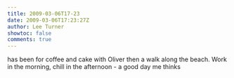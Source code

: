 ```yaml
---
title: 2009-03-06T17-23
date: 2009-03-06T17:23:27Z
author: Lee Turner
showtoc: false
comments: true
---
```


has been for coffee and cake with Oliver then a walk along the beach.  Work in the morning, chill in the afternoon - a good day me thinks

